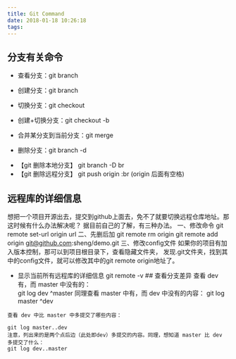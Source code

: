 ```yaml
---
title: Git Command
date: 2018-01-18 10:26:18
tags:
---
```

## 分支有关命令
  
   - 查看分支：git branch
   
   - 创建分支：git branch <name>
   
   - 切换分支：git checkout <name>
   
   - 创建+切换分支：git checkout -b <name>
   
   - 合并某分支到当前分支：git merge <name>
   
   - 删除分支：git branch -d <name>
   * 【git 删除本地分支】
   git branch -D br
   * 【git 删除远程分支】
   git push origin :br  (origin 后面有空格)
   
   
   ## 远程库的详细信息
   想把一个项目开源出去，提交到github上面去，免不了就要切换远程仓库地址。那这时候有什么办法解决呢？
   据目前自己的了解，有三种办法。
   一、修改命令
   git remote set-url origin url
   二、先删后加
   git remote rm origin
   git remote add origin git@github.com:sheng/demo.git
   三、修改config文件
   如果你的项目有加入版本控制，那可以到项目根目录下，查看隐藏文件夹， 发现.git文件夹，找到其中的config文件，就可以修改其中的git remote origin地址了。
   - 显示当前所有远程库的详细信息
     git remote -v
    ## 查看分支差异
	查看 dev 有，而 master 中没有的：                           
	git log dev ^master 
	同理查看 master 中有，而 dev 中没有的内容：
	git log master ^dev

	查看 dev 中比 master 中多提交了哪些内容：

	git log master..dev
	注意，列出来的是两个点后边（此处即dev）多提交的内容。同理，想知道 master 比 dev 多提交了什么：
	git log dev..master
